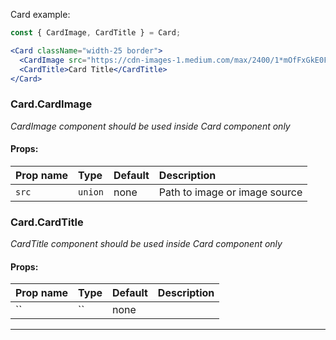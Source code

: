 Card example:

```jsx
const { CardImage, CardTitle } = Card;

<Card className="width-25 border">
  <CardImage src="https://cdn-images-1.medium.com/max/2400/1*mOfFxGkE0FP-eQ30xoYxlQ.jpeg" />
  <CardTitle>Card Title</CardTitle>
</Card>
```

### Card.CardImage
*CardImage component should be used inside Card component only*

#### Props:

| Prop name       | Type           | Default       | Description                                       |
| :------------- | :------------- | :------------ | :------------------------------------------------- |
| <span class="rsg--name-37">`src`</span> | <span class="rsg--type-39">`union`</span> | none | <div class="rsg--para-40">Path to image or image source</div> |

### Card.CardTitle
*CardTitle component should be used inside Card component only*

#### Props:

| Prop name       | Type           | Default       | Description                                       |
| :------------- | :------------- | :------------ | :------------------------------------------------- |
| <span class="rsg--name-37">``</span> | <span class="rsg--type-39">``</span> | none | <div class="rsg--para-40"></div> |

---